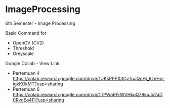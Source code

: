 # ImageProcessing
6th Semester - Image Processing

Basic Command for
- OpenCV (CV2)
- Threshold
- Greyscale

Google Collab - View Link
- Pertemuan 4 https://colab.research.google.com/drive/1UKsPPPX3CyTqJQnHj_9zeHq-igkKOkMT?usp=sharing
- Pertemuan 6 https://colab.research.google.com/drive/1l1PWoRFrWVHkoQ79kuJx2aD0RvgEo4Pi?usp=sharing
